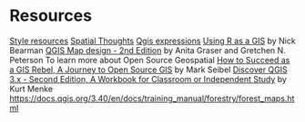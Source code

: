 # Resources

[Style resources](https://hub.qgis.org/styles/)
[Spatial Thoughts](https://spatialthoughts.com/learning-paths/)
[Qgis expressions](https://www.youtube.com/watch?v=h-mpUkwDdOQ)
[Using R as a GIS](https://locatepress.com/book/rgis) by Nick Bearman
[QGIS Map design - 2nd Edition](https://locatepress.com/book/qmd2) by Anita Graser and Gretchen N. Peterson
To learn more about Open Source Geospatial [How to Succeed as a GIS Rebel, A Journey to Open Source GIS](https://locatepress.com/book/osgis) by Mark Seibel
[Discover QGIS 3.x - Second Edition, A Workbook for Classroom or Independent Study](https://locatepress.com/book/dq32) by Kurt Menke
https://docs.qgis.org/3.40/en/docs/training_manual/forestry/forest_maps.html
